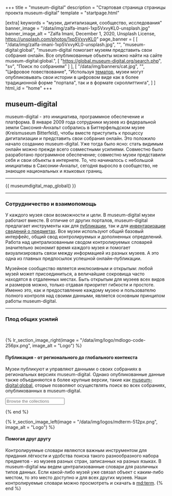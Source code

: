 +++
title = "museum-digital"
description = "Стартовая страница страницы проекта museum-digital"
template = "startpage.html"

[extra]
keywords = "музеи, дигитализация, сообщество, исследования"
banner_image = "/data/img/zalfa-imani-1xp5VxvyKL0-unsplash.jpg"
banner_image_alt = "Zalfa Imani, December 1, 2020, Unsplash License, https://unsplash.com/photos/1xp5VxvyKL0"
page_banner = [
    [
        "/data/img/zalfa-imani-1xp5VxvyKL0-unsplash.jpg",
        "",
        "museum-digital:global",
        "museum-digital помогает музеям представить свои собрания онлайн. Все опубликованные объекты можно найти на сайте museum-digital:global.",
        [
            "https://global.museum-digital.org/search.php",
            "sv",
            "Поиск по собраниям"
        ]
    ],
    [
        "/data/img/banners/cat.jpg",
        "",
        "Цифровое повествование",
        "Используя <a href='/software/themator/'>тематор</a>, музеи могут опубликовывать свои истории в цифровом виде как в более традиционной форме "портала", так и в формате скроллиттинга",
    ]
]
html_id = "home"
+++

## museum-digital

museum-digital - это инициатива, программное обеспечение и платформа. В январе 2009 года сотрудники музеев из федеральной земли Саксония-Анхальт собрались в Биттерфельдском музее (Kreismuseum Bitterfeld), чтобы вместе приступить к процессу дигитализации и представить свои собрания онлайн. Это положило начало созданию museum-digital. Уже тогда было ясно: стать видимым онлайн можно прежде всего совместными усилиями. Совместно было разработано программное обеспечение; совместно музеи представили себя и свои объекты в интернете. То, что начиналось с небольшой инициативы в Саксонии-Анхальт, сегодня выросло в сообщество, не знающее национальных и языковых границ.

----

{{ museumdigital_map_global() }}

----

### Сотрудничество и взаимопомощь

У каждого музея свои возможности и цели. В museum-digital музеи работают вместе. В отличие от других порталов, museum-digital предлагает инструменты как для [публикации](/software/frontend), так и для [инвентаризации сведений о предметах](/software/musdb). Все музеи используют общий базовый интерфейс, общий свод контролируемых и дополненных определений. Работа над централизованным сводом контролируемых словарей значительно экономит время каждого музея и помогает визуализировать связи между информацией из разных музеев. А это одна из главных предпосылок успешной онлайн-публикации.

Музейное сообщество является инклюзивным и открытым: любой музей может присоединиться, а величайшие сокровища часто находятся в отдаленных местах. Быть открытым для музеев всех видов и размеров можно, только отдавая приоритет гибкости и простоте. Именно это, как и предоставление каждому музею и пользователю полного контроля над своими данными, является основным принципом работы museum-digital.

----

### Плод общих усилий

<br/>

{% lr_section_image_right(image = "/data/img/logo/mdlogo-code-256px.png", image_alt = "Logo") %}
#### Публикация - от регионального до глобального контекста

Музеи публикуют и управляют данными о своих собраниях в региональных версиях museum-digital. Однако опубликованные данные также объединяются в более крупные версии, такие как [museum-digital:global](https://global.museum-digital.org/), оторые позволяют осуществлять поиск во всех собраниях, опубликованных в museum-digital.

<form action="https://global.museum-digital.org/search.php">
    <input type="search" name="sv" placeholder="Browse the collections">
</form>
{% end %}

<br/>

{% lr_section_image_left(image = "/data/img/logos/mdterm-512px.png", image_alt = "Logo") %}
#### Помогая друг другу

Контролируемые словари являются важным инструментом для придания лёгкости и удобства поиска такого разнообразного набора предметов - из музеев разных стран, записанных на разных языках. В museum-digital мы ведем централизованные словари для различных типов данных. Если какой-либо музей уже связал объект с каким-либо местом, то это место доступно и для всех других музеев. Наши контролируемые словари можно просмотреть и скачать в [md:term](https://term.museum-digital.de/).
{% end %}
